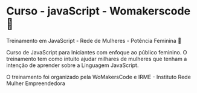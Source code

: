 # Curso - javaScript - Womakerscode 🎉

Treinamento em JavaScript - Rede de Mulheres - Potência Feminina 👧

Curso de JavaScript para Iniciantes com enfoque ao público feminino. O treinamento tem como intuito ajudar milhares de mulheres que tenham a intenção de aprender sobre a Linguagem JavaScript.

O treinamento foi organizado pela WoMakersCode e IRME - Instituto Rede Mulher Empreendedora
